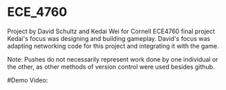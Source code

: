 # ECE_4760

Project by David Schultz and Kedai Wei for Cornell ECE4760 final project
Kedai's focus was designing and building gameplay.
David's focus was adapting networking code for this project and integrating it with the game.

Note: Pushes do not necessarily represent work done by one individual or the other, as other methods of version control were used besides github.

#Demo Video:
